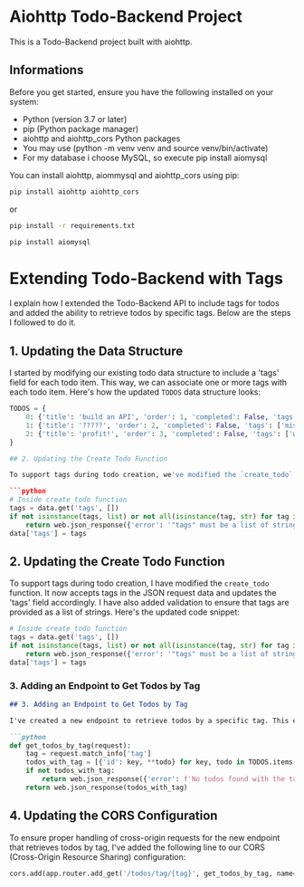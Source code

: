 # Aiohttp Todo-Backend Project

This is a Todo-Backend project built with aiohttp.

## Informations 

Before you get started, ensure you have the following installed on your system:

- Python (version 3.7 or later)
- pip (Python package manager)
- aiohttp and aiohttp_cors Python packages
- You may use (python -m venv venv and  source venv/bin/activate) 
- For my database i choose MySQL, so execute pip install aiomysql

You can install aiohttp, aiommysql and aiohttp_cors using pip:

```bash
pip install aiohttp aiohttp_cors

```
or 
```bash
pip install -r requirements.txt

```

```bash
pip install aiomysql
```
# Extending Todo-Backend with Tags

I explain how I extended the Todo-Backend API to include tags for todos and added the ability to retrieve todos by specific tags. Below are the steps I followed to do it.

## 1. Updating the Data Structure

I started by modifying our existing todo data structure to include a 'tags' field for each todo item. This way, we can associate one or more tags with each todo item. Here's how the updated `TODOS` data structure looks:

```python
TODOS = {
    0: {'title': 'build an API', 'order': 1, 'completed': False, 'tags': ['work']},
    1: {'title': '?????', 'order': 2, 'completed': False, 'tags': ['miscellaneous']},
    2: {'title': 'profit!', 'order': 3, 'completed': False, 'tags': ['work', 'social']},
}

## 2. Updating the Create Todo Function

To support tags during todo creation, we've modified the `create_todo` function. It now accepts tags in the JSON request data and updates the 'tags' field accordingly. We've also added validation to ensure that tags are provided as a list of strings. Here's the updated code snippet:

```python
# Inside create_todo function
tags = data.get('tags', [])
if not isinstance(tags, list) or not all(isinstance(tag, str) for tag in tags):
    return web.json_response({'error': '"tags" must be a list of strings'})
data['tags'] = tags
```

## 2. Updating the Create Todo Function

To support tags during todo creation, I have modified the `create_todo` function. It now accepts tags in the JSON request data and updates the 'tags' field accordingly. I have also added validation to ensure that tags are provided as a list of strings. Here's the updated code snippet:

```python
# Inside create_todo function
tags = data.get('tags', [])
if not isinstance(tags, list) or not all(isinstance(tag, str) for tag in tags):
    return web.json_response({'error': '"tags" must be a list of strings'})
data['tags'] = tags
```

### 3. Adding an Endpoint to Get Todos by Tag

```markdown
## 3. Adding an Endpoint to Get Todos by Tag

I've created a new endpoint to retrieve todos by a specific tag. This endpoint is named `get_todos_by_tag`. It filters todos based on the tag parameter provided in the URL. Here's the code for the endpoint:

```python
def get_todos_by_tag(request):
    tag = request.match_info['tag']
    todos_with_tag = [{'id': key, **todo} for key, todo in TODOS.items() if tag in todo.get('tags', [])]
    if not todos_with_tag:
        return web.json_response({'error': f'No todos found with the tag "{tag}"'}, status=404)
    return web.json_response(todos_with_tag)

```

## 4. Updating the CORS Configuration

To ensure proper handling of cross-origin requests for the new endpoint that retrieves todos by tag, I've added the following line to our CORS (Cross-Origin Resource Sharing) configuration:

```python
cors.add(app.router.add_get('/todos/tag/{tag}', get_todos_by_tag, name='todos_by_tag'))
